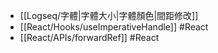 - [[Logseq/字體|字體大小|字體顏色|間距修改]]
- [[React/Hooks/useImperativeHandle]] #React
- [[React/APIs/forwardRef]] #React